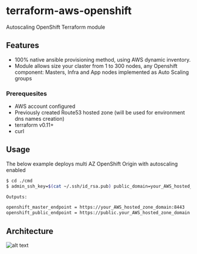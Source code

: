 # terraform-aws-openshift 

Autoscaling OpenShift Terraform module

## Features
* 100% native ansible provisioning method, using AWS dynamic inventory.
* Module allows size your claster from 1 to 300 nodes, any Openshift component: Masters, Infra and App nodes implemented as Auto Scaling groups

### Prerequesites
* AWS account configured
* Previously created Route53 hosted zone (will be used for environment dns names creation)
* terraform v0.11+
* curl

## Usage

The below example deploys multi AZ OpenShift Origin with autoscaling enabled

```bash
$ cd ./cmd
$ admin_ssh_key=$(cat ~/.ssh/id_rsa.pub) public_domain=your_AWS_hosted_zone_domain make -e

Outputs:

openshift_master_endpoint = https://your_AWS_hosted_zone_domain:8443
openshift_public_endpoint = https://public.your_AWS_hosted_zone_domain
```

## Architecture

 ![alt text](https://blog.openshift.com/wp-content/uploads/refarch-ocp-on-aws-v3.png "Origin")


